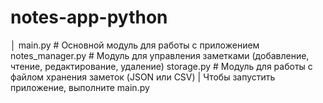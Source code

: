 # notes-app-python
│
main.py             # Основной модуль для работы с приложением
notes_manager.py    # Модуль для управления заметками (добавление, чтение, редактирование, удаление)
storage.py          # Модуль для работы с файлом хранения заметок (JSON или CSV)
|
Чтобы запустить приложение, выполните main.py
